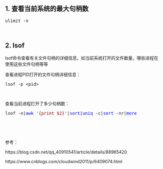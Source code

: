 <h2>1. 查看当前系统的最大句柄数</h2>
<div class="cnblogs_code">
<pre>ulimit -n</pre>
</div>
<p>&nbsp;</p>
<h2>2. lsof</h2>
<p>lsof命令查看有关文件句柄的详细信息，如当前系统打开的文件数量，哪些进程在使用这些文件句柄等等</p>
<p>查看进程PID打开的文件句柄详细信息：</p>
<div class="cnblogs_code">
<pre>lsof -p &lt;pid&gt;</pre>
</div>
<p>&nbsp;</p>
<p>查看当前进程打开了多少句柄数：</p>
<div class="cnblogs_code">
<pre>lsof -n|<span style="color: #0000ff;">awk</span> <span style="color: #800000;">'</span><span style="color: #800000;">{print $2}</span><span style="color: #800000;">'</span>|<span style="color: #0000ff;">sort</span>|<span style="color: #0000ff;">uniq</span> -c|<span style="color: #0000ff;">sort</span> -nr|<span style="color: #0000ff;">more</span></pre>
</div>
<p>&nbsp;</p>
<p>&nbsp;</p>
<p>参考：</p>
<p>https://blog.csdn.net/qq_40910541/article/details/88965420</p>
<p>https://www.cnblogs.com/cloudwind2011/p/6409074.html</p>